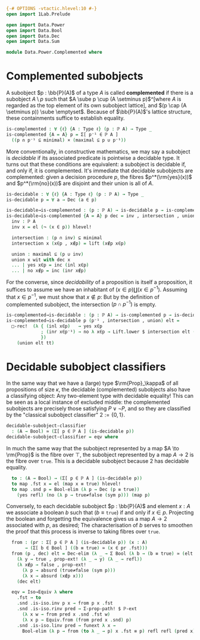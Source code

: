 ```agda
{-# OPTIONS -vtactic.hlevel:10 #-}
open import 1Lab.Prelude

open import Data.Power
open import Data.Bool
open import Data.Dec
open import Data.Sum

module Data.Power.Complemented where
```

# Complemented subobjects

A subobject $p : \bb{P}(A)$ of a type $A$ is called **complemented** if
there is a subobject $A \setminus p$ such that $A \sube p \cup (A
\setminus p)$^[where $A$ is regarded as the top element of its own
subobject lattice], and $(p \cap (A \setminus p)) \sube \emptyset$.
Because of $\bb{P}(A)$'s lattice structure, these containments suffice
to establish equality.

<!--
```agda
private variable
  ℓ : Level
  A : Type ℓ
  p q r : ℙ A
```
-->

```agda
is-complemented : ∀ {ℓ} {A : Type ℓ} (p : ℙ A) → Type _
is-complemented {A = A} p = Σ[ p⁻¹ ∈ ℙ A ]
  ((p ∩ p⁻¹ ⊆ minimal) × (maximal ⊆ p ∪ p⁻¹))
```

More conventionally, in constructive mathematics, we may say a subobject
is _decidable_ if its associated predicate is pointwise a decidable
type. It turns out that these conditions are equivalent: a subobject is
decidable if, and only if, it is complemented. It's immediate that
decidable subobjects are complemented: given a decision procedure $p$,
the fibres $p^*(\rm{yes}(x))$ and $p^*(\rm{no}(x))$ are disjoint and
their union is all of $A$.

```agda
is-decidable : ∀ {ℓ} {A : Type ℓ} (p : ℙ A) → Type _
is-decidable p = ∀ a → Dec (a ∈ p)

is-decidable→is-complemented : (p : ℙ A) → is-decidable p → is-complemented p
is-decidable→is-complemented {A = A} p dec = inv , intersection , union where
  inv : ℙ A
  inv x = el (¬ (x ∈ p)) hlevel!

  intersection : (p ∩ inv) ⊆ minimal
  intersection x (x∈p , x∉p) = lift (x∉p x∈p)

  union : maximal ⊆ (p ∪ inv)
  union x wit with dec x
  ... | yes x∈p = inc (inl x∈p)
  ... | no x∉p = inc (inr x∉p)
```

For the converse, since _decidability_ of a proposition is itself a
proposition, it suffices to assume we have an inhabitant of $(x \in p)
\coprod (x \in p^{-1})$. Assuming that $x \in p^{-1}$, we must show that
$x \notin p$: But by the definition of complemented subobject, the
intersection $(p \cap p^{-1})$ is empty.

```agda
is-complemented→is-decidable : (p : ℙ A) → is-complemented p → is-decidable p
is-complemented→is-decidable p (p⁻¹ , intersection , union) elt =
  □-rec!  (λ { (inl x∈p)   → yes x∈p
             ; (inr x∈p⁻¹) → no λ x∈p → Lift.lower $ intersection elt (x∈p , x∈p⁻¹)
             })
    (union elt tt)
```

# Decidable subobject classifiers

In the same way that we have a (large) type $\rm{Prop}_\kappa$ of all
propositions of size $\kappa$, the decidable (complemented) subobjects
also have a classifying object: Any two-element type with decidable
equality! This can be seen as a local instance of excluded middle: the
complemented subobjects are precisely those satisfying $P \lor \neg P$,
and so they are classified by the "classical subobject classifier" $2 :=
\{ 0, 1 \}$.

```agda
decidable-subobject-classifier
  : (A → Bool) ≃ (Σ[ p ∈ ℙ A ] (is-decidable p))
decidable-subobject-classifier = eqv where
```

In much the same way that the subobject represented by a map $A \to
\rm{Prop}$ is the fibre over $\top$, the subobject represented by a map
$A \to 2$ is the fibre over $\mathtt{true}$. This is a decidable
subobject because $2$ has decidable equality.

```agda
  to : (A → Bool) → (Σ[ p ∈ ℙ A ] (is-decidable p))
  to map .fst x = el (map x ≡ true) hlevel!
  to map .snd p = Bool-elim (λ p → Dec (p ≡ true))
    (yes refl) (no (λ p → true≠false (sym p))) (map p)
```

Conversely, to each decidable subobject $p : \bb{P}(A)$ and element $x :
A$ we associate a boolean $b$ such that $(b \equiv \mathtt{true})$ if
and only if $x \in p$. Projecting the boolean and forgetting the
equivalence gives us a map $A \to 2$ associated with $p$, as desired;
The characterisation of $b$ serves to smoothen the proof that this
process is inverse to taking fibres over $\mathtt{true}$.

```agda
  from : (pr : Σ[ p ∈ ℙ A ] (is-decidable p)) (x : A)
       → (Σ[ b ∈ Bool ] ((b ≡ true) ≃ (x ∈ pr .fst)))
  from (p , dec) elt = Dec-elim (λ _ → Σ Bool (λ b → (b ≡ true) ≃ (elt ∈ p)))
    (λ y → true , prop-ext! (λ _ → y) (λ _ → refl))
    (λ x∉p → false , prop-ext!
      (λ p → absurd (true≠false (sym p)))
      (λ x → absurd (x∉p x)))
    (dec elt)

  eqv = Iso→Equiv λ where
    .fst → to
    .snd .is-iso.inv p x → from p x .fst
    .snd .is-iso.rinv pred → Σ-prop-path! $ ℙ-ext
      (λ x w → from pred x .snd .fst w)
      (λ x p → Equiv.from (from pred x .snd) p)
    .snd .is-iso.linv pred → funext λ x →
      Bool-elim (λ p → from (to λ _ → p) x .fst ≡ p) refl refl (pred x)
```

